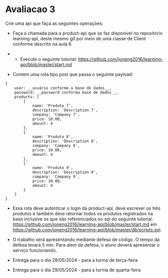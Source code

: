 # Avaliacao 3

Crie uma api que faça as seguintes operações:

* Faça a chamada para a product-api que se faz disponível no repositório learning-api, deste mesmo git por meio de uma classe de Client conforme descrito na aula 6. 

* * Execute o seguinte tutorial: https://github.com/joneng2016/learning-api/blob/master/start.md

* Contem uma rota tipo post que passa o seguinte payload:
```
{
    user: __usuário conforme a base de dados__,
    password: __password conforma base de dados__,
    products: [
        {
            name: 'Produto 7',
            description: 'Description 7',
            company: 'Company 7',
            price: 10.00,
            amount: 4
        },
        {
            name: 'Produto 8',
            description: 'Description 8',
            company: 'Company 8',
            price: 10.00,
            amount: 4
        },
        {
            name: 'Produto 9',
            description: 'Description 9',
            company: 'Company 9',
            price: 10.00,
            amount: 4
        }
    ]
}
```

* Essa rota deve autenticar o login da product-api, deve escrever os três produtos e também deve retornar todos os produtos registrados na base inclusive os que são referenciados no sql do seguinte tutorial:  https://github.com/joneng2016/learning-api/blob/master/start.md em https://github.com/joneng2016/learning-api/blob/master/db/scripts.sql.


* O trabalho será apresentando mediante defesa de código. O tempo da defesa levará 5 min. Para alem da defesa, o aluno deverá apresentar o serviço funcionando.

* Entrega para o dia 28/05/2024 - para a turma de terça-feira
* Entrega para o dia 29/05/2024 - para a turma de quarta-feira